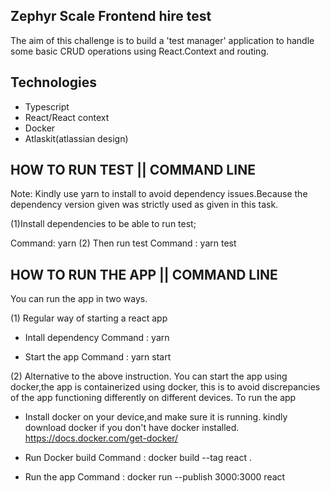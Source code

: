## Zephyr Scale Frontend hire test

The aim of this challenge is to build a 'test manager' application to handle some basic CRUD operations using React.Context and routing.

 ## Technologies

 - Typescript
 - React/React context
 - Docker
 - Atlaskit(atlassian design)
 

## HOW TO RUN TEST || COMMAND LINE
 Note: Kindly use yarn to install to avoid dependency issues.Because the dependency version given was strictly used as given in this task.

 (1)Install dependencies to be able to run test;

 Command: yarn 
 (2) Then run test
  Command : yarn  test


## HOW TO RUN THE APP || COMMAND LINE
You can run the app in two ways.

(1) Regular way of starting a react app
  - Intall dependency
     Command :   yarn 

   - Start the app
     Command :  yarn start

(2) Alternative to the above instruction. You can start the app using docker,the app is containerized using
    docker, this is to avoid discrepancies of the app functioning differently on different devices.
   To run the app

   - Install docker on your device,and make sure it is running.
    kindly download docker if you don't have docker installed.
   https://docs.docker.com/get-docker/

   - Run Docker build
     Command : docker build --tag react .
   -  Run the app
     Command : docker run --publish 3000:3000 react
